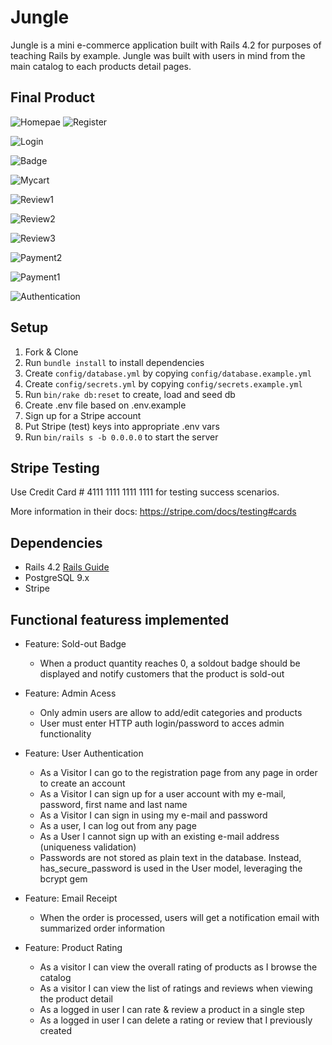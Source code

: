 # Jungle

Jungle is a mini e-commerce application built with Rails 4.2 for purposes of teaching Rails by example. Jungle was built with users in mind from the main catalog to each products detail pages.

## Final Product

![Homepae](https://github.com/Gimorhee/jungle-rails/blob/master/Image/Homepage.png
)
![Register](https://github.com/Gimorhee/jungle-rails/blob/master/Image/Register.png)

![Login](https://github.com/Gimorhee/jungle-rails/blob/master/Image/Login.png)

![Badge](https://github.com/Gimorhee/jungle-rails/blob/master/Image/Badge.png)

![Mycart](https://github.com/Gimorhee/jungle-rails/blob/master/Image/Mycart.png)

![Review1](https://github.com/Gimorhee/jungle-rails/blob/master/Image/Review1.png)

![Review2](https://github.com/Gimorhee/jungle-rails/blob/master/Image/Review2.png)

![Review3](https://github.com/Gimorhee/jungle-rails/blob/master/Image/Review3.png)

![Payment2](https://github.com/Gimorhee/jungle-rails/blob/master/Image/Payment2.png)

![Payment1](https://github.com/Gimorhee/jungle-rails/blob/master/Image/Payment1.png)

![Authentication](https://github.com/Gimorhee/jungle-rails/blob/master/Image/Authentication.png)

## Setup

1. Fork & Clone
2. Run `bundle install` to install dependencies
3. Create `config/database.yml` by copying `config/database.example.yml`
4. Create `config/secrets.yml` by copying `config/secrets.example.yml`
5. Run `bin/rake db:reset` to create, load and seed db
6. Create .env file based on .env.example
7. Sign up for a Stripe account
8. Put Stripe (test) keys into appropriate .env vars
9. Run `bin/rails s -b 0.0.0.0` to start the server

## Stripe Testing

Use Credit Card # 4111 1111 1111 1111 for testing success scenarios.

More information in their docs: <https://stripe.com/docs/testing#cards>

## Dependencies

* Rails 4.2 [Rails Guide](http://guides.rubyonrails.org/v4.2/)
* PostgreSQL 9.x
* Stripe

## Functional featuress implemented
* Feature: Sold-out Badge
    * When a product quantity reaches 0, a soldout badge should be displayed and notify customers that the product is sold-out

* Feature: Admin Acess
    * Only admin users are allow to add/edit categories and products
    * User must enter HTTP auth login/password to acces admin functionality

* Feature: User Authentication
    * As a Visitor I can go to the registration page from any page in order to create an account
    * As a Visitor I can sign up for a user account with my e-mail, password, first name and last name
    * As a Visitor I can sign in using my e-mail and password
    * As a user, I can log out from any page
    * As a User I cannot sign up with an existing e-mail address (uniqueness validation)
    * Passwords are not stored as plain text in the database. Instead, has_secure_password is used in the User model, leveraging the bcrypt gem

* Feature: Email Receipt
    * When the order is processed, users will get a notification email with summarized order information

* Feature: Product Rating
   * As a visitor I can view the overall rating of products as I browse the catalog
    * As a visitor I can view the list of ratings and reviews when viewing the product detail
    * As a logged in user I can rate & review a product in a single step
    * As a logged in user I can delete a rating or review that I previously created
